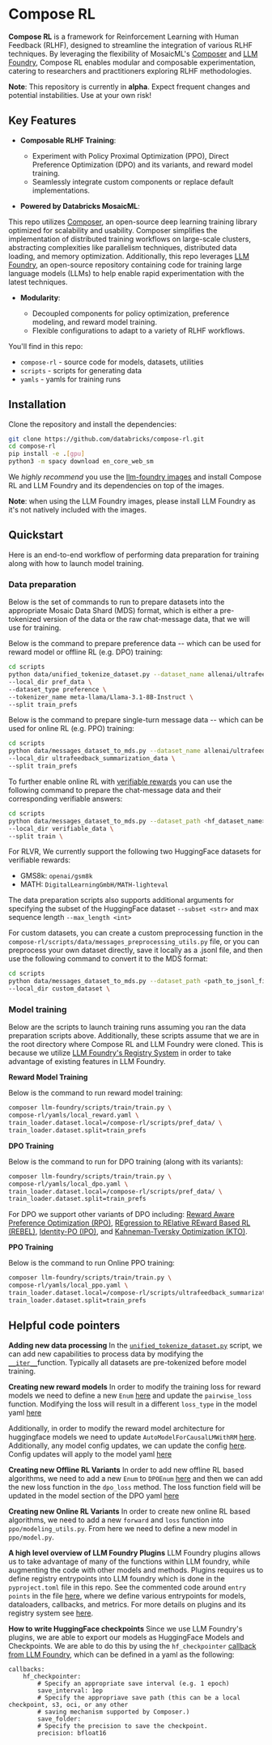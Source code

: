 # Compose RL

**Compose RL** is a framework for Reinforcement Learning with Human Feedback (RLHF), designed to streamline the integration of various RLHF techniques. By leveraging the flexibility of MosaicML's [Composer](https://github.com/mosaicml/composer) and [LLM Foundry](https://github.com/mosaicml/llm-foundry/tree/main), Compose RL enables modular and composable experimentation, catering to researchers and practitioners exploring RLHF methodologies.

**Note**: This repository is currently in **alpha**. Expect frequent changes and potential instabilities. Use at your own risk!

## Key Features

- **Composable RLHF Training**:
  - Experiment with Policy Proximal Optimization (PPO), Direct Preference Optimization (DPO) and its variants, and reward model training.
  - Seamlessly integrate custom components or replace default implementations.

- **Powered by Databricks MosaicML**:

This repo utilizes [Composer](https://github.com/mosaicml/composer), an open-source deep learning training library optimized for scalability and usability. Composer simplifies the implementation of distributed training workflows on large-scale clusters, abstracting complexities like parallelism techniques, distributed data loading, and memory optimization. Additionally, this repo leverages [LLM Foundry](https://github.com/mosaicml/llm-foundry/tree/main), an open-source repository containing code for training large language models (LLMs) to help enable rapid experimentation with the latest techniques.

- **Modularity**:

  - Decoupled components for policy optimization, preference modeling, and reward model training.
  - Flexible configurations to adapt to a variety of RLHF workflows.

You'll find in this repo:
* `compose-rl` - source code for models, datasets, utilities
* `scripts` - scripts for generating data
* `yamls` - yamls for training runs

## Installation

Clone the repository and install the dependencies:

<!--pytest.mark.skip-->
```bash
git clone https://github.com/databricks/compose-rl.git
cd compose-rl
pip install -e .[gpu]
python3 -m spacy download en_core_web_sm
```

We *highly recommend* you use the [llm-foundry images](https://github.com/mosaicml/llm-foundry/?tab=readme-ov-file#mosaicml-docker-images) and install Compose RL and LLM Foundry and its dependencies on top of the images.

**Note**: when using the LLM Foundry images, please install LLM Foundry as it's not natively included with the images.


## Quickstart
Here is an end-to-end workflow of performing data preparation for training along with how to launch model training.

### Data preparation

Below is the set of commands to run to prepare datasets into the appropriate Mosaic Data Shard (MDS) format, which is either a pre-tokenized version of the data or the raw chat-message data, that we will use for training.

Below is the command to prepare preference data -- which can be used for reward model or offline RL (e.g. DPO) training:

<!--pytest.mark.skip-->
```bash
cd scripts
python data/unified_tokenize_dataset.py --dataset_name allenai/ultrafeedback_binarized_cleaned \
--local_dir pref_data \
--dataset_type preference \
--tokenizer_name meta-llama/Llama-3.1-8B-Instruct \
--split train_prefs
```

Below is the command to prepare single-turn message data -- which can be used for online RL (e.g. PPO) training:

<!--pytest.mark.skip-->
```bash
cd scripts
python data/messages_dataset_to_mds.py --dataset_name allenai/ultrafeedback_binarized_cleaned \
--local_dir ultrafeedback_summarization_data \
--split train_prefs
```

To further enable online RL with [verifiable rewards](https://arxiv.org/abs/2411.15124) you can use the following command to prepare the chat-message data and their corresponding verifiable answers:

<!--pytest.mark.skip-->
```bash
cd scripts
python data/messages_dataset_to_mds.py --dataset_path <hf_dataset_name> \
--local_dir verifiable_data \
--split train \
```

For RLVR, We currently support the following two HuggingFace datasets for verifiable rewards:

- GMS8k: `openai/gsm8k`
- MATH: `DigitalLearningGmbH/MATH-lighteval`

The data preparation scripts also supports additional arguments for specifying the subset of the HuggingFace dataset `--subset <str>` and max sequence length `--max_length <int>`

For custom datasets, you can create a custom preprocessing function in the `compose-rl/scripts/data/messages_preprocessing_utils.py` file, or you can preprocess your own dataset directly, save it locally as a .jsonl file, and then use the following command to convert it to the MDS format:
<!--pytest.mark.skip-->
```bash
cd scripts
python data/messages_dataset_to_mds.py --dataset_path <path_to_jsonl_file> \
--local_dir custom_dataset \
```


### Model training

Below are the scripts to launch training runs assuming you ran the data preparation scripts above. Additionally, these scripts assume that we are in the root directory where Compose RL and LLM Foundry were cloned. This is because we utilize [LLM Foundry's Registry System](https://github.com/mosaicml/llm-foundry/?tab=readme-ov-file#registry) in order to take advantage of existing features in LLM Foundry.

**Reward Model Training**

Below is the command to run reward model training:

<!--pytest.mark.skip-->
```bash
composer llm-foundry/scripts/train/train.py \
compose-rl/yamls/local_reward.yaml \
train_loader.dataset.local=/compose-rl/scripts/pref_data/ \
train_loader.dataset.split=train_prefs
```

**DPO Training**

Below is the command to run for DPO training (along with its variants):

<!--pytest.mark.skip-->
```bash
composer llm-foundry/scripts/train/train.py \
compose-rl/yamls/local_dpo.yaml \
train_loader.dataset.local=/compose-rl/scripts/pref_data/ \
train_loader.dataset.split=train_prefs
```

For DPO we support other variants of DPO including: [Reward Aware Preference Optimization (RPO)](https://arxiv.org/pdf/2406.11704v1), [REgression to RElative REward Based RL (REBEL)](https://arxiv.org/pdf/2404.16767), [Identity-PO (IPO)](https://arxiv.org/abs/2310.12036), and [Kahneman-Tversky Optimization (KTO)](https://arxiv.org/abs/2402.01306).

**PPO Training**

Below is the command to run Online PPO training:

<!--pytest.mark.skip-->
```bash
composer llm-foundry/scripts/train/train.py \
compose-rl/yamls/local_ppo.yaml \
train_loader.dataset.local=/compose-rl/scripts/ultrafeedback_summarization_data/ \
train_loader.dataset.split=train_prefs
```

## Helpful code pointers

**Adding new data processing**
In the [`unified_tokenize_dataset.py`](https://github.com/databricks/compose-rl/blob/d59a63baecdadc7444b85edc39101c6237441bd6/scripts/data/unified_tokenize_dataset.py)  script, we can add new capabilities to process data by modifying the [`__iter__`](https://github.com/databricks/compose-rl/blob/d59a63baecdadc7444b85edc39101c6237441bd6/scripts/data/unified_tokenize_dataset.py#L51)function. Typically all datasets are pre-tokenized before model training.

**Creating new reward models**
In order to modify the training loss for reward models we need to define a new `Enum` [here](https://github.com/databricks/compose-rl/blob/d59a63baecdadc7444b85edc39101c6237441bd6/compose_rl/reward_learning/model_methods.py#L30) and update the `pairwise_loss` function. Modifying the loss will result in a different `loss_type` in the model yaml [here](https://github.com/databricks/compose-rl/blob/d59a63baecdadc7444b85edc39101c6237441bd6/yamls/local_reward.yaml#L16)

Additionally, in order to modify the reward model architecture for huggingface models we need to update `AutoModelForCausalLMWithRM` [here](https://github.com/databricks/compose-rl/blob/d59a63baecdadc7444b85edc39101c6237441bd6/compose_rl/reward_learning/hf_utils.py#L127). Additionally, any model config updates, we can update the config [here](https://github.com/databricks/compose-rl/blob/d59a63baecdadc7444b85edc39101c6237441bd6/compose_rl/reward_learning/hf_utils.py#L91). Config updates will apply to the model yaml [here](https://github.com/databricks/compose-rl/blob/d59a63baecdadc7444b85edc39101c6237441bd6/yamls/local_reward.yaml#L11)

**Creating new Offline RL Variants**
In order to add new offline RL based algorithms, we need to add a new `Enum` to `DPOEnum` [here](https://github.com/databricks/compose-rl/blob/d59a63baecdadc7444b85edc39101c6237441bd6/compose_rl/dpo/model_methods.py#L29) and then we can add the new loss function in the `dpo_loss` method. The loss function field will be updated in the model section of the DPO yaml [here](https://github.com/databricks/compose-rl/blob/d59a63baecdadc7444b85edc39101c6237441bd6/yamls/local_dpo.yaml#L6)

**Creating new Online RL Variants**
In order to create new online RL based algorithms, we need to add a new `forward` and `loss` function into `ppo/modeling_utils.py`. From here we need to define a new model in `ppo/model.py`.

**A high level overview of LLM Foundry Plugins**
LLM Foundry plugins allows us to take advantage of many of the functions within LLM foundry, while augmenting the code with other models and methods. Plugins requires us to define registry entrypoints into LLM foundry which is done in the `pyproject.toml` file in this repo. See the commented code around `entry points` in the file [here](https://github.com/databricks/compose-rl/blob/d59a63baecdadc7444b85edc39101c6237441bd6/pyproject.toml#L41), where we define various entrypoints for models, dataloaders, callbacks, and metrics. For more details on plugins and its registry system see [here](https://github.com/mosaicml/llm-foundry/?tab=readme-ov-file#registry).

**How to write HuggingFace checkpoints**
Since we use LLM Foundry's plugins, we are able to export our models as HuggingFace Models and Checkpoints. We are able to do this by using the `hf_checkpointer` [callback from LLM Foundry](https://github.com/mosaicml/llm-foundry/blob/a27c720058bcdf08bfbd51a1e76b17097012fe26/llmfoundry/callbacks/hf_checkpointer.py#L245), which can be defined in a yaml as the following:
```
callbacks:
    hf_checkpointer:
	    # Specify an appropriate save interval (e.g. 1 epoch)
        save_interval: 1ep
        # Specify the appropriave save path (this can be a local checkpoint, s3, oci, or any other
        # saving mechanism supported by Composer.)
        save_folder:
        # Specify the precision to save the checkpoint.
        precision: bfloat16
```
